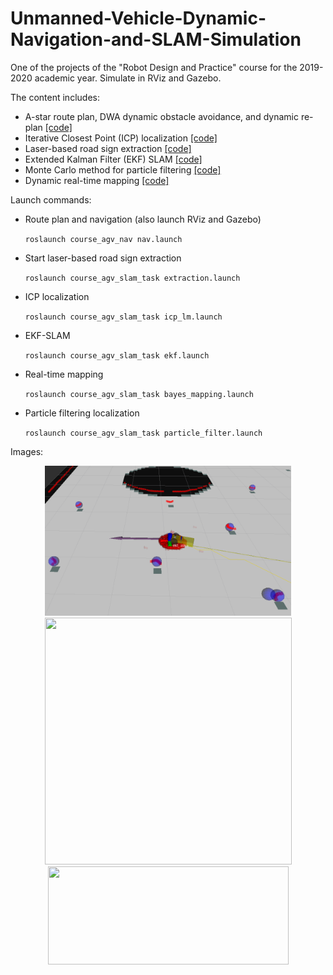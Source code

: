 # Unmanned-Vehicle-Dynamic-Navigation-and-SLAM-Simulation
One of the projects of the "Robot Design and Practice" course for the 2019-2020 academic year. Simulate in RViz and Gazebo.

The content includes:
- A-star route plan, DWA dynamic obstacle avoidance, and dynamic re-plan [[code]](https://github.com/yanakk/Unmanned-Vehicle-Dynamic-Navigation-and-SLAM-Simulation/tree/master/src/c5/course_agv_nav/scripts)
- Iterative Closest Point (ICP) localization [[code]](https://github.com/yanakk/Unmanned-Vehicle-Dynamic-Navigation-and-SLAM-Simulation/blob/master/src/course_agv_slam_task/src/icp_lm.cpp)
- Laser-based road sign extraction [[code]](https://github.com/yanakk/Unmanned-Vehicle-Dynamic-Navigation-and-SLAM-Simulation/blob/master/src/course_agv_slam_task/src/extraction.cpp)
- Extended Kalman Filter (EKF) SLAM [[code]](https://github.com/yanakk/Unmanned-Vehicle-Dynamic-Navigation-and-SLAM-Simulation/blob/master/src/course_agv_slam_task/src/ekf.cpp)
- Monte Carlo method for particle filtering [[code]](https://github.com/yanakk/Unmanned-Vehicle-Dynamic-Navigation-and-SLAM-Simulation/blob/master/src/course_agv_slam_task/src/particle_filter.cpp)
- Dynamic real-time mapping [[code]](https://github.com/yanakk/Unmanned-Vehicle-Dynamic-Navigation-and-SLAM-Simulation/blob/master/src/course_agv_slam_task/src/bayes_mapping.cpp)


Launch commands:

- Route plan and navigation (also launch RViz and Gazebo)

  `roslaunch course_agv_nav nav.launch`

- Start laser-based road sign extraction

  `roslaunch course_agv_slam_task extraction.launch`

- ICP localization

  `roslaunch course_agv_slam_task icp_lm.launch`

- EKF-SLAM

  `roslaunch course_agv_slam_task ekf.launch`

- Real-time mapping

  `roslaunch course_agv_slam_task bayes_mapping.launch`

- Particle filtering localization

  `roslaunch course_agv_slam_task particle_filter.launch`


Images:

<div align="center">
<img src="https://github.com/yanakk/Unmanned-Vehicle-Dynamic-Navigation-and-SLAM-Simulation/blob/master/img/mcl.png" "height="240" width="394">
</div>


<div align="center">
<img src="https://github.com/yanakk/6-DOF-Robotic-Arm-Hitting-Bell-Task/blob/master/probot_gazebo/img/mapping.png" height="395" width="395" >
</div>


<div align="center">
<img src="https://github.com/yanakk/6-DOF-Robotic-Arm-Hitting-Bell-Task/blob/master/probot_gazebo/img/nav.png" height="157" width="385" >
</div>
